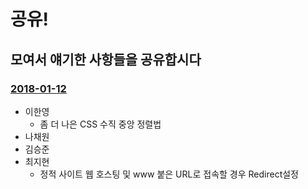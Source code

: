 # 공유!

## 모여서 얘기한 사항들을 공유합시다

### [2018-01-12](2018-01-12.md)

- 이한영
	- 좀 더 나은 CSS 수직 중앙 정렬법
- 나채원
- 김승준
- 최지현
	- 정적 사이트 웹 호스팅 및 www 붙은 URL로 접속할 경우 Redirect설정
